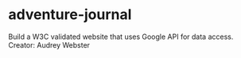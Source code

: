 # adventure-journal
Build a W3C validated website that uses Google API for data access.
Creator: Audrey Webster
